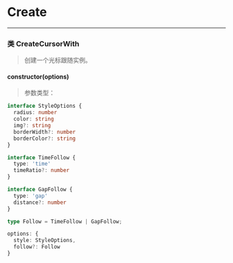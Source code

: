 # Create

--- 
### 类 CreateCursorWith

> 创建一个光标跟随实例。

#### constructor(options)

> 参数类型：
```ts
interface StyleOptions {
  radius: number
  color: string
  img?: string
  borderWidth?: number
  borderColor?: string
}

interface TimeFollow {
  type: 'time'
  timeRatio?: number
}

interface GapFollow {
  type: 'gap'
  distance?: number
}

type Follow = TimeFollow | GapFollow;

options: {
  style: StyleOptions,
  follow?: Follow
}
```